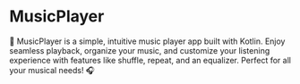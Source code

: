 # MusicPlayer
🎵 MusicPlayer is a simple, intuitive music player app built with Kotlin. Enjoy seamless playback, organize your music, and customize your listening experience with features like shuffle, repeat, and an equalizer. Perfect for all your musical needs! 🎧
